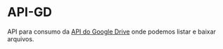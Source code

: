 # API-GD
API para consumo da <a href="https://developers.google.com/drive/api/guides/about-sdk?hl=pt-br">API do Google Drive</a> onde podemos listar e baixar arquivos.